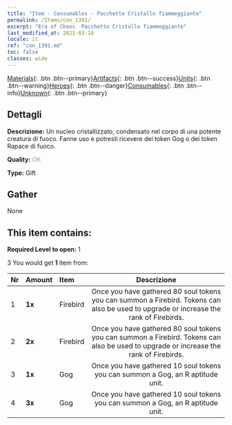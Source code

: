 ```yaml
---
title: "Item - Consumables - Pacchetto Cristallo fiammeggiante"
permalink: /Items/con_1391/
excerpt: "Era of Chaos  Pacchetto Cristallo fiammeggiante"
last_modified_at: 2021-03-18
locale: it
ref: "con_1391.md"
toc: false
classes: wide
---
```

 [Materials](/it/Items/){: .btn .btn--primary}[Artifacts](/it/Items/Artifacts/){: .btn .btn--success}[Units](/it/Items/Units/){: .btn .btn--warning}[Heroes](/it/Items/Heroes/){: .btn .btn--danger}[Consumables](/it/Items/Consumables/){: .btn .btn--info}[Unknown](/it/Items/Unknown/){: .btn .btn--primary}

## Dettagli
 **Descrizione:** Un nucleo cristallizzato, condensato nel corpo di una potente creatura di fuoco. Fanne uso e potresti ricevere dei token Gog o dei token Rapace di fuoco.

 **Quality:** <span style="color: #DA70D6">OK</span>

 **Type:** Gift

## Gather

  None

## This item contains:

 **Required Level to open:** 1

 3 You would get **1** item  from:

  | Nr | Amount |     Item    | Descrizione |
  |:---|:-------|:------------|:-----------:|
  | 1 |  **1x** | Firebird | Once you have gathered 80 soul tokens you can summon a Firebird. Tokens can also be used to upgrade or increase the rank of Firebirds.  | 
  | 2 |  **2x** | Firebird | Once you have gathered 80 soul tokens you can summon a Firebird. Tokens can also be used to upgrade or increase the rank of Firebirds.  | 
  | 3 |  **1x** | Gog | Once you have gathered 10 soul tokens you can summon a Gog, an R aptitude unit.  | 
  | 4 |  **3x** | Gog | Once you have gathered 10 soul tokens you can summon a Gog, an R aptitude unit.  | 
